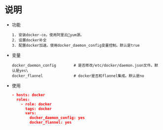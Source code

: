 # 说明

* 功能
    ```
    1. 安装docker-ce。使用阿里云yum源。
    2. 设置docker补全
    3. 配置docker加速。使用docker_daemon_config变量控制。默认是true
    ```

* 变量
    ```
    docker_daemon_config        # 是否修改/etc/docker/daemon.json文件。默认是yes\
    docker_flannel              # docker是否和flannel集成。默认是no
    ```

* 使用
    ```json
    - hosts: docker
      roles:
        - role: docker
          tags: docker
          vars:
            docker_daemon_config: yes
            docker_flannel: yes
    ```